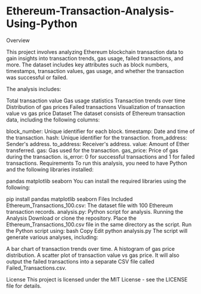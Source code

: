 # Ethereum-Transaction-Analysis-Using-Python

Overview


This project involves analyzing Ethereum blockchain transaction data to gain insights into transaction trends, gas usage, failed transactions, and more. The dataset includes key attributes such as block numbers, timestamps, transaction values, gas usage, and whether the transaction was successful or failed.

The analysis includes:

Total transaction value
Gas usage statistics
Transaction trends over time
Distribution of gas prices
Failed transactions
Visualization of transaction value vs gas price
Dataset
The dataset consists of Ethereum transaction data, including the following columns:

block_number: Unique identifier for each block.
timestamp: Date and time of the transaction.
hash: Unique identifier for the transaction.
from_address: Sender's address.
to_address: Receiver's address.
value: Amount of Ether transferred.
gas: Gas used for the transaction.
gas_price: Price of gas during the transaction.
is_error: 0 for successful transactions and 1 for failed transactions.
Requirements
To run this analysis, you need to have Python and the following libraries installed:

pandas
matplotlib
seaborn
You can install the required libraries using the following:

pip install pandas matplotlib seaborn
Files Included
Ethereum_Transactions_100.csv: The dataset file with 100 Ethereum transaction records.
analysis.py: Python script for analysis.
Running the Analysis
Download or clone the repository.
Place the Ethereum_Transactions_100.csv file in the same directory as the script.
Run the Python script using:
bash
Copy
Edit
python analysis.py
The script will generate various analyses, including:

A bar chart of transaction trends over time.
A histogram of gas price distribution.
A scatter plot of transaction value vs gas price.
It will also output the failed transactions into a separate CSV file called Failed_Transactions.csv.

License
This project is licensed under the MIT License - see the LICENSE file for details.

